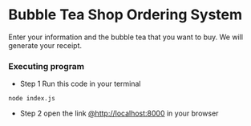 # Bubble Tea Shop Ordering System

Enter your information and the bubble tea that you want to buy. We will generate your receipt. 


### Executing program

* Step 1
Run this code in your terminal
```
node index.js
```

* Step 2
open the link [@http://localhost:8000](http://localhost:8000) in your browser
